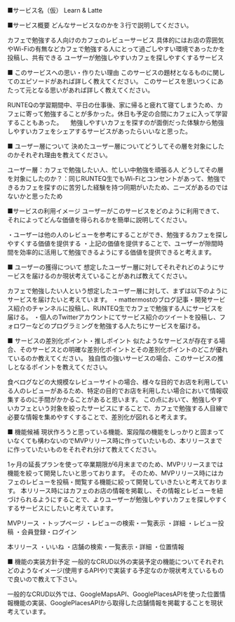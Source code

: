 ■サービス名（仮）
Learn & Latte

■サービス概要
どんなサービスなのかを３行で説明してください。

カフェで勉強する人向けのカフェのレビューサービス
具体的にはお店の雰囲気やWi-Fiの有無などカフェで勉強する人にとって過ごしやすい環境であったかを投稿し、共有できる
ユーザーが勉強しやすいカフェを探しやすくするサービス

■ このサービスへの思い・作りたい理由
このサービスの題材となるものに関してのエピソードがあれば詳しく教えてください。
このサービスを思いつくにあたって元となる思いがあれば詳しく教えてください。

RUNTEQの学習期間中、平日の仕事後、家に帰ると疲れて寝てしまうため、カフェに寄って勉強することが多かった。休日も予定の合間にカフェに入って学習することもあった。
　勉強しやすいカフェを探すのが面倒だった体験から勉強しやすいカフェをシェアするサービスがあったらいいなと思った。

■ ユーザー層について
決めたユーザー層についてどうしてその層を対象にしたのかそれぞれ理由を教えてください。

ユーザー層：カフェで勉強したい人、忙しい中勉強を頑張る人
どうしてその層を対象にしたのか？：同じRUNTEQ生でもWi-Fiとコンセントがあって、勉強できるカフェを探すのに苦労した経験を持つ同期がいたため、ニーズがあるのではないかと思ったため

■サービスの利用イメージ
ユーザーがこのサービスをどのように利用できて、それによってどんな価値を得られるかを簡単に説明してください。

・ユーザーは他の人のレビューを参考にすることができ、勉強するカフェを探しやすくする価値を提供する
・上記の価値を提供することで、ユーザーが隙間時間を効率的に活用して勉強できるようにする価値を提供できると考えます。

■ ユーザーの獲得について
想定したユーザー層に対してそれぞれどのようにサービスを届けるのか現状考えていることがあれば教えてください。

カフェで勉強したい人という想定したユーザー層に対して、まずは以下のようにサービスを届けたいと考えています。
・mattermostのブログ記事・開発サービス紹介のチャンネルに投稿し、RUNTEQ生でカフェで勉強する人にサービスを届ける。
・個人のTwitterアカウントにてサービス紹介のツイートを投稿し、フォロワーなどのプログラミングを勉強する人たちにサービスを届ける。

■ サービスの差別化ポイント・推しポイント
似たようなサービスが存在する場合、そのサービスとの明確な差別化ポイントとその差別化ポイントのどこが優れているのか教えてください。
独自性の強いサービスの場合、このサービスの推しとなるポイントを教えてください。

食べログなどの大規模なレビューサイトの場合、様々な目的でお店を利用している人のレビューがあるため、特定の目的でお店を利用したい場合において情報収集するのに手間がかかることがあると思います。
この点において、勉強しやすいカフェという対象を絞ったサービスにすることで、カフェで勉強する人目線で必要な情報を集めやすくすることで、差別化が図れると考えます。

■ 機能候補
現状作ろうと思っている機能、案段階の機能をしっかりと固まっていなくても構わないのでMVPリリース時に作っていたいもの、本リリースまでに作っていたいものをそれぞれ分けて教えてください。

1ヶ月の延長プランを使って卒業期限が6月末までのため、MVPリリースまでは機能を絞って開発したいと思っております。
そのため、MVPリリース時にはカフェのレビューを投稿・閲覧する機能に絞って開発していきたいと考えております。
本リリース時にはカフェのお店の情報を掲載し、その情報とレビューを紐づけられるようにすることで、よりユーザーが勉強しやすいカフェを探しやすくするサービスにしたいと考えています。

MVPリース
・トップページ
・レビューの検索・一覧表示
・詳細
・レビュー投稿
・会員登録・ログイン

本リリース
・いいね
・店舗の検索・一覧表示・詳細
・位置情報


■ 機能の実装方針予定
一般的なCRUD以外の実装予定の機能についてそれぞれどのようなイメージ(使用するAPIや)で実装する予定なのか現状考えているもので良いので教えて下さい。

一般的なCRUD以外では、GoogleMapsAPI、GooglePlacesAPIを使った位置情報機能の実装、GooglePlacesAPIから取得した店舗情報を掲載することを現状考えています。


